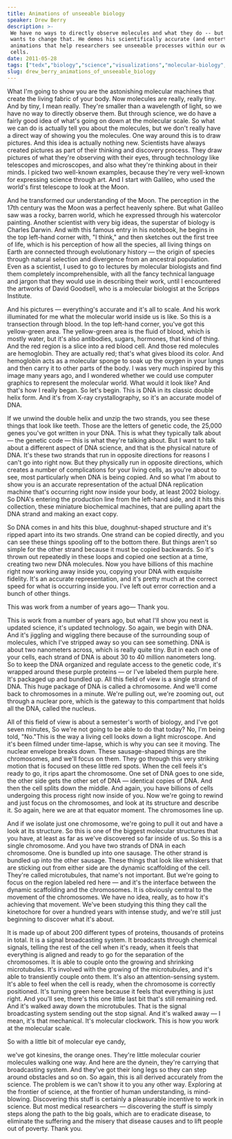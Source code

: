 ```yaml
---
title: Animations of unseeable biology
speaker: Drew Berry
description: >-
 We have no ways to directly observe molecules and what they do -- but Drew Berry
 wants to change that. He demos his scientifically accurate (and entertaining!)
 animations that help researchers see unseeable processes within our own
 cells.
date: 2011-05-28
tags: ["tedx","biology","science","visualizations","molecular-biology","biotech","genetics","science-and-art","computers","programming","sustainability","dna"]
slug: drew_berry_animations_of_unseeable_biology
---
```


What I'm going to show you are the astonishing molecular machines that create the living
fabric of your body. Now molecules are really, really tiny. And by tiny, I mean really.
They're smaller than a wavelength of light, so we have no way to directly observe them.
But through science, we do have a fairly good idea of what's going on down at the
molecular scale. So what we can do is actually tell you about the molecules, but we don't
really have a direct way of showing you the molecules. One way around this is to draw
pictures. And this idea is actually nothing new. Scientists have always created pictures
as part of their thinking and discovery process. They draw pictures of what they're
observing with their eyes, through technology like telescopes and microscopes, and also
what they're thinking about in their minds. I picked two well-known examples, because
they're very well-known for expressing science through art. And I start with Galileo, who
used the world's first telescope to look at the Moon.

And he transformed our understanding of the Moon. The perception in the 17th century was
the Moon was a perfect heavenly sphere. But what Galileo saw was a rocky, barren world,
which he expressed through his watercolor painting. Another scientist with very big ideas,
the superstar of biology is Charles Darwin. And with this famous entry in his notebook, he
begins in the top left-hand corner with, "I think," and then sketches out the first tree
of life, which is his perception of how all the species, all living things on Earth are
connected through evolutionary history — the origin of species through natural selection
and divergence from an ancestral population. Even as a scientist, I used to go to lectures
by molecular biologists and find them completely incomprehensible, with all the fancy
technical language and jargon that they would use in describing their work, until I
encountered the artworks of David Goodsell, who is a molecular biologist at the Scripps
Institute.

And his pictures — everything's accurate and it's all to scale. And his work illuminated
for me what the molecular world inside us is like. So this is a transection through blood.
In the top left-hand corner, you've got this yellow-green area. The yellow-green area is
the fluid of blood, which is mostly water, but it's also antibodies, sugars, hormones,
that kind of thing. And the red region is a slice into a red blood cell. And those red
molecules are hemoglobin. They are actually red; that's what gives blood its color. And
hemoglobin acts as a molecular sponge to soak up the oxygen in your lungs and then carry
it to other parts of the body. I was very much inspired by this image many years ago, and I
wondered whether we could use computer graphics to represent the molecular world. What
would it look like? And that's how I really began. So let's begin. This is DNA in its
classic double helix form. And it's from X-ray crystallography, so it's an accurate model
of DNA.

If we unwind the double helix and unzip the two strands, you see these things that look
like teeth. Those are the letters of genetic code, the 25,000 genes you've got written in
your DNA. This is what they typically talk about — the genetic code — this is what they're
talking about. But I want to talk about a different aspect of DNA science, and that is the
physical nature of DNA. It's these two strands that run in opposite directions for reasons
I can't go into right now. But they physically run in opposite directions, which creates a
number of complications for your living cells, as you're about to see, most particularly
when DNA is being copied. And so what I'm about to show you is an accurate representation
of the actual DNA replication machine that's occurring right now inside your body, at
least 2002 biology. So DNA's entering the production line from the left-hand side, and it
hits this collection, these miniature biochemical machines, that are pulling apart the DNA
strand and making an exact copy.

So DNA comes in and hits this blue, doughnut-shaped structure and it's ripped apart into
its two strands. One strand can be copied directly, and you can see these things spooling
off to the bottom there. But things aren't so simple for the other strand because it must
be copied backwards. So it's thrown out repeatedly in these loops and copied one section
at a time, creating two new DNA molecules. Now you have billions of this machine right now
working away inside you, copying your DNA with exquisite fidelity. It's an accurate
representation, and it's pretty much at the correct speed for what is occurring inside
you. I've left out error correction and a bunch of other things.

This was work from a number of years ago— Thank you.

This is work from a number of years ago, but what I'll show you next is updated science,
it's updated technology. So again, we begin with DNA. And it's jiggling and wiggling there
because of the surrounding soup of molecules, which I've stripped away so you can see
something. DNA is about two nanometers across, which is really quite tiny. But in each one
of your cells, each strand of DNA is about 30 to 40 million nanometers long. So to keep
the DNA organized and regulate access to the genetic code, it's wrapped around these
purple proteins — or I've labeled them purple here. It's packaged up and bundled up. All
this field of view is a single strand of DNA. This huge package of DNA is called a
chromosome. And we'll come back to chromosomes in a minute. We're pulling out, we're
zooming out, out through a nuclear pore, which is the gateway to this compartment that
holds all the DNA, called the nucleus.

All of this field of view is about a semester's worth of biology, and I've got seven
minutes, So we're not going to be able to do that today? No, I'm being told, "No."This is
the way a living cell looks down a light microscope. And it's been filmed under
time-lapse, which is why you can see it moving. The nuclear envelope breaks down. These
sausage-shaped things are the chromosomes, and we'll focus on them. They go through this
very striking motion that is focused on these little red spots. When the cell feels it's
ready to go, it rips apart the chromosome. One set of DNA goes to one side, the other side
gets the other set of DNA — identical copies of DNA. And then the cell splits down the
middle. And again, you have billions of cells undergoing this process right now inside of
you. Now we're going to rewind and just focus on the chromosomes, and look at its structure
and describe it. So again, here we are at that equator moment. The chromosomes line
up.

And if we isolate just one chromosome, we're going to pull it out and have a look at its
structure. So this is one of the biggest molecular structures that you have, at least as
far as we've discovered so far inside of us. So this is a single chromosome. And you have
two strands of DNA in each chromosome. One is bundled up into one sausage. The other
strand is bundled up into the other sausage. These things that look like whiskers that are
sticking out from either side are the dynamic scaffolding of the cell. They're called
microtubules, that name's not important. But we're going to focus on the region labeled
red here — and it's the interface between the dynamic scaffolding and the chromosomes. It
is obviously central to the movement of the chromosomes. We have no idea, really, as to
how it's achieving that movement. We've been studying this thing they call the kinetochore
for over a hundred years with intense study, and we're still just beginning to discover
what it's about.

It is made up of about 200 different types of proteins, thousands of proteins in total. It
is a signal broadcasting system. It broadcasts through chemical signals, telling the rest
of the cell when it's ready, when it feels that everything is aligned and ready to go for
the separation of the chromosomes. It is able to couple onto the growing and shrinking
microtubules. It's involved with the growing of the microtubules, and it's able to
transiently couple onto them. It's also an attention-sensing system. It's able to feel
when the cell is ready, when the chromosome is correctly positioned. It's turning green
here because it feels that everything is just right. And you'll see, there's this one
little last bit that's still remaining red. And it's walked away down the microtubules.
That is the signal broadcasting system sending out the stop signal. And it's walked away —
I mean, it's that mechanical. It's molecular clockwork. This is how you work at the
molecular scale.

So with a little bit of molecular eye candy,

we've got kinesins, the orange ones. They're little molecular courier molecules walking
one way. And here are the dynein, they're carrying that broadcasting system. And they've
got their long legs so they can step around obstacles and so on. So again, this is all
derived accurately from the science. The problem is we can't show it to you any other
way. Exploring at the frontier of science, at the frontier of human understanding, is
mind-blowing. Discovering this stuff is certainly a pleasurable incentive to work in
science. But most medical researchers — discovering the stuff is simply steps along the
path to the big goals, which are to eradicate disease, to eliminate the suffering and the
misery that disease causes and to lift people out of poverty. Thank you.

<!--
ad_duration=3.33
event="TEDxSydney"
external_start_time=0
has_talk_citation=0
intro_duration=11.82
is_subtitle_required="False"
is_talk_featured="True"
language="en"
language_swap="False"
native_language="en"
number_of_related_talks=6
number_of_speakers=1
number_of_subtitled_videos=37
number_of_tags=12
number_of_talk_download_languages=37
number_of_talk_more_resources=0
number_of_talk_recommendations=3
number_of_talks_take_actions=0
post_ad_duration=0.83
published_timestamp="2012-01-12 15:51:26"
recording_date="2011-05-28"
speaker_description="Biomedical animator"
speaker_is_published=1
speaker_name="Drew Berry"
talk_more_resources=[]
talk_name="Animations of unseeable biology"
talks_tags=["tedx","biology","science","visualizations","molecular-biology","biotech","genetics","science-and-art","computers","programming","sustainability","dna"]
talks_take_action=[]
url_audio="https://download.ted.com/talks/DrewBerry_2011X.mp3?apikey=acme-roadrunner"
url_photo_speaker="https://pe.tedcdn.com/images/ted/23d6f256a3b0e93e5337e5b2e4d630c17acb58ab_254x191.jpg"
url_photo_talk="https://pe.tedcdn.com/images/ted/ffe032a2d557b859e57857bc66286ef1a74736f5_800x600.jpg"
url_webpage="https://www.ted.com/talks/drew_berry_animations_of_unseeable_biology"
video_type_name="TEDx Talk"
-->